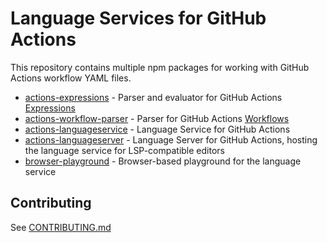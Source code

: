 # Language Services for GitHub Actions

This repository contains multiple npm packages for working with GitHub Actions workflow YAML files.

- [actions-expressions](./actions-expressions) - Parser and evaluator for GitHub Actions [Expressions](https://docs.github.com/actions/learn-github-actions/expressions)
- [actions-workflow-parser](./actions-workflow-parser) - Parser for GitHub Actions [Workflows](https://docs.github.com/actions/learn-github-actions/workflow-syntax-for-github-actions)
- [actions-languageservice](./actions-languageservice) - Language Service for GitHub Actions
- [actions-languageserver](./actions-languageserver) - Language Server for GitHub Actions, hosting the language service for LSP-compatible editors
- [browser-playground](./browser-playground) - Browser-based playground for the language service

## Contributing

See [CONTRIBUTING.md](./CONTRIBUTING.md)